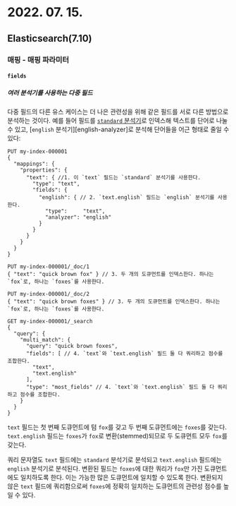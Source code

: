 # 2022. 07. 15.

## Elasticsearch(7.10)

### 매핑 - 매핑 파라미터

#### `fields`

##### 여러 분석기를 사용하는 다중 필드

다중 필드의 다른 유스 케이스는 더 나은 관련성을 위해 같은 필드를 서로 다른 방법으로 분석하는 것이다. 예를 들어 필드를 [`standard` 분석기][standard-analyzer]로 인덱스해 텍스트를 단어로 나눌 수 있고, [`english` 분석기][english-analyzer]로 분석해 단어들을 어근 형태로 줄일 수 있다:

```http
PUT my-index-000001
{
  "mappings": {
    "properties": {
      "text": { //1. 이 `text` 필드는 `standard` 분석기를 사용한다.
        "type": "text", 
        "fields": {
          "english": { // 2. `text.english` 필드는 `english` 분석기를 사용한다.
            "type":     "text",
            "analyzer": "english"
          }
        }
      }
    }
  }
}

PUT my-index-000001/_doc/1
{ "text": "quick brown fox" } // 3. 두 개의 도큐먼트를 인덱스한다. 하나는 `fox`로, 하나는 `foxes`를 사용한다.

PUT my-index-000001/_doc/2
{ "text": "quick brown foxes" } // 3. 두 개의 도큐먼트를 인덱스한다. 하나는 `fox`로, 하나는 `foxes`를 사용한다.

GET my-index-000001/_search
{
  "query": {
    "multi_match": {
      "query": "quick brown foxes",
      "fields": [ // 4. `text`와 `text.english` 필드 둘 다 쿼리하고 점수를 조합한다.
        "text",
        "text.english"
      ],
      "type": "most_fields" // 4. `text`와 `text.english` 필드 둘 다 쿼리하고 점수를 조합한다.
    }
  }
}
```

`text` 필드는 첫 번째 도큐먼트에 텀 `fox`를 갖고 두 번째 도큐먼트에는 `foxes`를 갖는다. `text.english` 필드는 `foxes`가 `fox`로 변환(stemmed)되므로 두 도큐먼트 모두 `fox`를 갖는다.

쿼리 문자열도 `text` 필드에는 `standard` 분석기로 분석되고 `text.english` 필드에는 `english` 분석기로 분석된다. 변환된 필드는 `foxes`에 대한 쿼리가 `fox`만 가진 도큐먼트에도 일치하도록 한다. 이는 가능한 많은 도큐먼트에 일치할 수 있도록 한다. 변환되지 않은 `text` 필드에 쿼리함으로써 `foxes`에 정확히 일치하는 도큐먼트의 관련성 점수를 높일 수 있다.



[standard-analyzer]: https://www.elastic.co/guide/en/elasticsearch/reference/7.10/analysis-standard-analyzer.html

